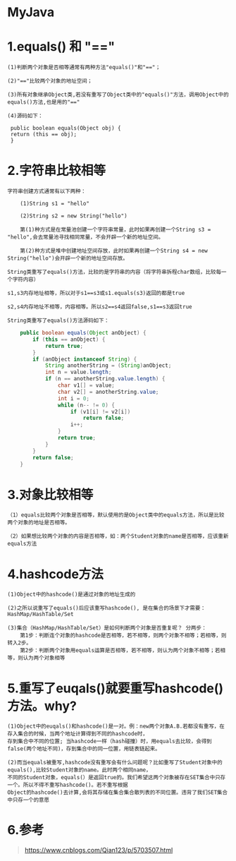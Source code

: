 # MyJava
# 1.equals() 和 "=="

    (1)判断两个对象是否相等通常有两种方法"equals()"和"=="；
 
    (2)"=="比较两个对象的地址空间；
 
    (3)所有对象继承Object类,若没有重写了Object类中的"equals()"方法，调用Object中的equals()方法,也是用的"=="
 
    (4)源码如下： 
   
   ```
    public boolean equals(Object obj) {
    return (this == obj);
    }
   ```

# 2.字符串比较相等
    字符串创建方式通常有以下两种：

        (1)String s1 = "hello"

        (2)String s2 = new String("hello")

        第(1)种方式是在常量池创建一个字符串常量，此时如果再创建一个String s3 = "hello",会去常量池寻找相同常量，不会开辟一个新的地址空间。
        
        第(2)种方式是堆中创建地址空间存放，此时如果再创建一个String s4 = new String("hello")会开辟一个新的地址空间存放。

    String类重写了equals()方法，比较的是字符串的内容（将字符串拆程char数组，比较每一个字符内容）

    s1,s3内存地址相等，所以对于s1==s3或s1.equals(s3)返回的都是true

    s2,s4内存地址不相等，内容相等。所以s2==s4返回false,s1==s3返回true

    String类重写了equals()方法源码如下：

```java
    public boolean equals(Object anObject) {
        if (this == anObject) {
            return true;
        }
        if (anObject instanceof String) {
            String anotherString = (String)anObject;
            int n = value.length;
            if (n == anotherString.value.length) {
                char v1[] = value;
                char v2[] = anotherString.value;
                int i = 0;
                while (n-- != 0) {
                    if (v1[i] != v2[i])
                        return false;
                    i++;
                }
                return true;
            }
        }
        return false;
    }
```

# 3.对象比较相等
    （1）equals比较两个对象是否相等，默认使用的是Object类中的equals方法，所以是比较两个对象的地址是否相等。

    （2）如果想比较两个对象的内容是否相等，如：两个Student对象的name是否相等，应该重新equals方法

# 4.hashcode方法
    
    (1)Object中的hashcode()是通过对象的地址生成的
    
    (2)之所以说重写了equals()后应该重写hashcode(), 是在集合的场景下才需要：HashMap/HashTable/Set
 
    (3)集合（HashMap/HashTable/Set）是如何判断两个对象是否重复呢？ 分两步：
        第1步：判断连个对象的hashcode是否相等，若不相等，则两个对象不相等；若相等，则转入2步。
        第2步：判断两个对象用equals运算是否相等，若不相等，则认为两个对象不相等；若相等，则认为两个对象相等

# 5.重写了euqals()就要重写hashcode()方法。why?
    (1)Object中的euqals()和hashcode()是一对。例：new两个对象A.B.若都没有重写，在存入集合的时候，当两个地址计算得到不同的hashcode时，
    存到集合中不同的位置; 当hashcode一样（hash碰撞）时，用equals去比较，会得到false(两个地址不同)，存到集合中的同一位置，用链表链起来。
    
    (2)而当equals被重写,hashcode没有重写会有什么问题呢？比如重写了Student对象中的equals(),比较Student对象的name。此时两个相同name，
    不同的Student对象，equals(）是返回true的。我们希望这两个对象被存在SET集合中只存一个。所以不得不重写hashcode()。若不重写根据
    Object的hashcode()去计算,会将其存储在集合集合散列表的不同位置。违背了我们SET集合中只存一个的意愿
    
# 6.参考
>https://www.cnblogs.com/Qian123/p/5703507.html